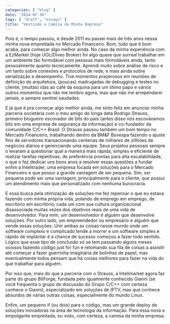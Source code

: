 ```yaml
---
categories: [ "blog" ]
date: "2014-07-30"
tags: [ "draft", "essays" ]
title: "Vestindo a Camisa da Minha Empresa"
---
```

Pois é, o tempo passou, e desde 2011 eu passei mais de três anos nessa
minha nova empreitada no Mercado Financeiro. Bom, tudo que é bom acaba,
para começar algo melhor ainda. No caso da minha experiência com a
EzMarket (hoje UOL/Diveo Broker) foi algo quase que surreal trabalhar
em um ambiente tão formidável com pessoas mais formidáveis ainda,
tanto pessoalmente quanto tecnicamente. Aprendi muito sobre análise de
risco e um tanto sobre conexões e protocolos de rede, e mais ainda sobre
serialização e desempenho. Tive momentos prazerosos em reuniões de
definição de arquitetura, (poucas) madrugadas de debugging e testes no
cliente, (muitas) idas ao café da esquina para um ótimo papo e vários
outros momentos que não me lembro agora, mas que não me arrependarei
jamais, e sempre sentirei saudades.

E já que é pra começar algo melhor ainda, me sinto feliz em anunciar
minha parceria societária com o meu amigo de longa data Rodrigo
Strauss, primeiro blogueiro escovador de bits do país (antes disso
nós escovávamos bits em uma empresa de segurança da informação) e
co-fundador da comunidade C/C++ Brasil. O Strauss passou também um bom
tempo no Mercado Financeiro, trabalhando dentro da BM&F Bovespa fazendo o
ajuste fino de servidores transacionando centenas de milhares de zillhões
de negócios diários e gerenciando uma equipe. Seus projetos pessoais
sempre o levaram a questionar qual a maneira mais rápida, simples
e eficiente de realizar tarefas repetitivas, de preferência prontas
para alta escalabilidade, o que o fez dedicar uns bons anos a resolver
essas questões a fundar enfim a Intelitrader, uma empresa focada em
soluções para o Mercado Financeiro e que possui a grande vantagem de
ser pequena. Sim, ser pequena pode ser uma vantagem, principalmente para
o cliente, que possui um atendimento mais que personalizado com nenhuma
burocracia.

E essa busca pela otimização de soluções me fez repensar o
que eu estava fazendo com minha própria vida, pulando de emprego
em emprego, de escritório em escritório, cada um com sua cultura
organizacional disassociada muitas vezes dos objetivos reais de uma vida
de desenvolvedor. Para mim, um desenvolvedor é alguém que desenvolve
soluções. Por outro lado, um empreendedor ou empresário é alguém que
vende essas soluções. Unir ambas as coisas nesse mundo onde um software
complexo e complicado tende a morrer e um software simples e rápido de
implantar é a chance de sucesso começou a fazer todo sentido. Lógico
que esse tipo de conclusão só se tem passando alguns meses ociosos
fazendo código just for fun e retomando sua fila de coisas a assistir
até começar a fazer guerrinha imaginária de bolinhas de papel, mas
eventualmente todos pensam que há coisas melhores para fazer na vida
do que trabalhar para alguém.

Por isso que, mais do que a parceria com o Strauss, a Intelimarket agora
faz parte do grupo BitForge, fundada pelo igualmente conhecido Gianni
(se você frequenta o grupo de discussão do Grupo C/C++ com certeza
conhece o Gianni), especializado em soluções de IPTV, mas que conhece
absurdos de várias outras coisas, especialmente do mundo Linux.

Enfim, um pequeno if (ou dois) para o código, mas um grande deploy de
soluções inovadoras na área de tecnologia da informação. Para essa
nova e empolgante empreitada, eu visto, com certeza, a camisa da minha
empresa.

